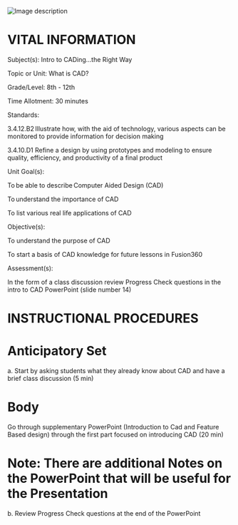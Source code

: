 ![Image description](https://github.com/BotDevLLC/BotDevCurriculum/blob/master/Pictures/Botdev.png)
# VITAL INFORMATION
Subject(s):  Intro to CADing...the Right Way 

Topic or Unit: What is CAD? 

Grade/Level: 8th - 12th  

Time Allotment: 30 minutes 

Standards:       

 3.4.12.B2 Illustrate how, with the aid of technology, various aspects can be monitored to provide information for decision making 

3.4.10.D1 Refine a design by using prototypes and modeling to ensure quality, efficiency, and productivity of a final product  

 

Unit Goal(s):   

To be able to describe Computer Aided Design (CAD)  

To understand the importance of CAD  

To list various real life applications of CAD 

Objective(s):     

To understand the purpose of CAD 

To start a basis of CAD knowledge for future lessons in Fusion360 

Assessment(s):    

In the form of a class discussion review Progress Check questions in the intro to CAD PowerPoint (slide number 14) 

 
# INSTRUCTIONAL PROCEDURES 
  # Anticipatory Set
a. Start by asking students what they already know about CAD and have a brief class discussion (5 min) 

  # Body
  Go through supplementary PowerPoint (Introduction to Cad and Feature Based design) through the first part focused on introducing CAD (20 min) 

  # Note: There are additional Notes on the PowerPoint that will be useful for the Presentation  
 b.  Review Progress Check questions at the end of the PowerPoint 

 
